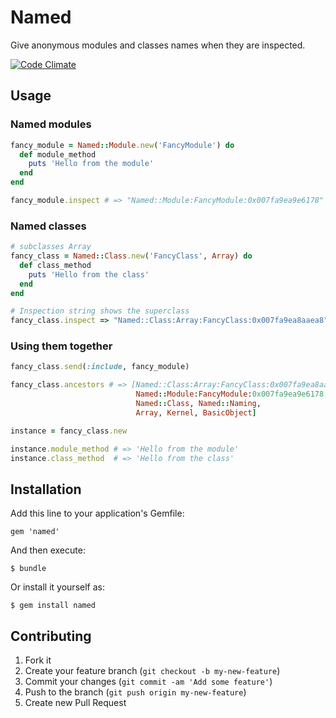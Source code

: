 # Named

Give anonymous modules and classes names when they are inspected.

[![Code Climate](https://codeclimate.com/github/adamhunter/named.png)](https://codeclimate.com/github/adamhunter/named)

## Usage

### Named modules

```ruby
fancy_module = Named::Module.new('FancyModule') do
  def module_method
    puts 'Hello from the module'
  end
end

fancy_module.inspect # => "Named::Module:FancyModule:0x007fa9ea9e6178"
```

### Named classes

```ruby
# subclasses Array
fancy_class = Named::Class.new('FancyClass', Array) do
  def class_method
    puts 'Hello from the class'
  end
end

# Inspection string shows the superclass
fancy_class.inspect => "Named::Class:Array:FancyClass:0x007fa9ea8aaea8"
```

### Using them together
```ruby
fancy_class.send(:include, fancy_module)

fancy_class.ancestors # => [Named::Class:Array:FancyClass:0x007fa9ea8aaea8, 
                            Named::Module:FancyModule:0x007fa9ea9e6178, 
                            Named::Class, Named::Naming, 
                            Array, Kernel, BasicObject]

instance = fancy_class.new

instance.module_method # => 'Hello from the module'
instance.class_method  # => 'Hello from the class'

```

## Installation

Add this line to your application's Gemfile:

    gem 'named'

And then execute:

    $ bundle

Or install it yourself as:

    $ gem install named

## Contributing

1. Fork it
2. Create your feature branch (`git checkout -b my-new-feature`)
3. Commit your changes (`git commit -am 'Add some feature'`)
4. Push to the branch (`git push origin my-new-feature`)
5. Create new Pull Request
